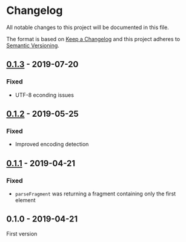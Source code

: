 # Changelog

All notable changes to this project will be documented in this file.

The format is based on [Keep a Changelog](http://keepachangelog.com/) 
and this project adheres to [Semantic Versioning](http://semver.org/).

## [0.1.3] - 2019-07-20
### Fixed
- UTF-8 econding issues

## [0.1.2] - 2019-05-25
### Fixed
- Improved encoding detection

## [0.1.1] - 2019-04-21
### Fixed
- `parseFragment` was returning a fragment containing only the first element

## 0.1.0 - 2019-04-21
First version

[0.1.3]: https://github.com/oscarotero/html-parser/compare/v0.1.2...v0.1.3
[0.1.2]: https://github.com/oscarotero/html-parser/compare/v0.1.1...v0.1.2
[0.1.1]: https://github.com/oscarotero/html-parser/compare/v0.1.0...v0.1.1
